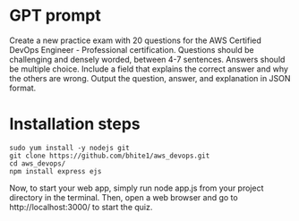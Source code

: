 # GPT prompt

Create a new practice exam with 20 questions for the AWS Certified DevOps Engineer - Professional certification. Questions should be challenging and densely worded, between 4-7 sentences. Answers should be multiple choice. Include a field that explains the correct answer and why the others are wrong. Output the question, answer, and explanation in JSON format.

# Installation steps
```
sudo yum install -y nodejs git
git clone https://github.com/bhite1/aws_devops.git
cd aws_devops/
npm install express ejs
```

Now, to start your web app, simply run node app.js from your project directory in the terminal. Then, open a web browser and go to http://localhost:3000/ to start the quiz.
